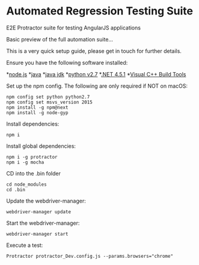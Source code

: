 # Automated Regression Testing Suite
E2E Protractor suite for testing AngularJS applications

Basic preview of the full automation suite...

This is a very quick setup guide, please get in touch for further details.

Ensure you have the following software installed:

*[node.js](https://nodejs.org/en/)
*[java](https://www.java.com/en/download/)
*[java jdk](http://www.oracle.com/technetwork/java/javase/downloads/jdk8-downloads-2133151.html)
*[python v2.7](https://www.python.org/download/releases/2.7/#download)
*[.NET 4.5.1](https://www.microsoft.com/en-us/download/details.aspx?id=40773)
*[Visual C++ Build Tools](http://landinghub.visualstudio.com/visual-cpp-build-tools)

Set up the npm config. 
The following are only required if NOT on macOS:

    npm config set python python2.7
	npm config set msvs_version 2015
	npm install -g npm@next
	npm install -g node-gyp

Install dependencies: 

    npm i

Install global dependencies:

    npm i -g protractor
    npm i -g mocha

CD into the .bin folder

    cd node_modules
    cd .bin

Update the webdriver-manager:

    webdriver-manager update

Start the webdriver-manager:

    webdriver-manager start

Execute a test:

    Protractor protractor_Dev.config.js --params.browsers="chrome" 

